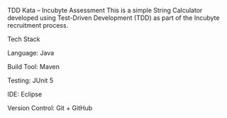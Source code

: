 TDD Kata – Incubyte Assessment
This is a simple String Calculator developed using Test-Driven Development (TDD) as part of the Incubyte recruitment process.

Tech Stack

Language: Java

Build Tool: Maven

Testing: JUnit 5

IDE: Eclipse

Version Control: Git + GitHub
